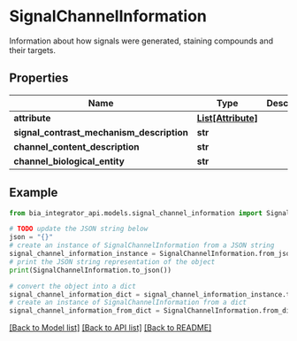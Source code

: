 # SignalChannelInformation

Information about how signals were generated, staining compounds and their targets.

## Properties

Name | Type | Description | Notes
------------ | ------------- | ------------- | -------------
**attribute** | [**List[Attribute]**](Attribute.md) |  | [optional] 
**signal_contrast_mechanism_description** | **str** |  | [optional] 
**channel_content_description** | **str** |  | [optional] 
**channel_biological_entity** | **str** |  | [optional] 

## Example

```python
from bia_integrator_api.models.signal_channel_information import SignalChannelInformation

# TODO update the JSON string below
json = "{}"
# create an instance of SignalChannelInformation from a JSON string
signal_channel_information_instance = SignalChannelInformation.from_json(json)
# print the JSON string representation of the object
print(SignalChannelInformation.to_json())

# convert the object into a dict
signal_channel_information_dict = signal_channel_information_instance.to_dict()
# create an instance of SignalChannelInformation from a dict
signal_channel_information_from_dict = SignalChannelInformation.from_dict(signal_channel_information_dict)
```
[[Back to Model list]](../README.md#documentation-for-models) [[Back to API list]](../README.md#documentation-for-api-endpoints) [[Back to README]](../README.md)


